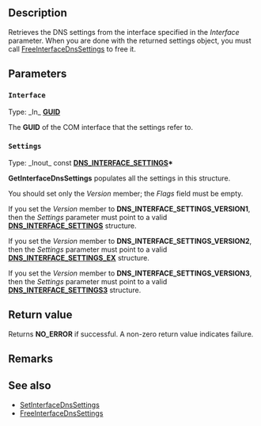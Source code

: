 ## Description

Retrieves the DNS settings from the interface specified in the *Interface* parameter. When you are done with the returned settings object, you must call [FreeInterfaceDnsSettings](https://learn.microsoft.com/windows/win32/api/netioapi/nf-netioapi-freeinterfacednssettings) to free it.

## Parameters

### `Interface`

Type: \_In\_ **[GUID](https://learn.microsoft.com/windows/win32/api/guiddef/ns-guiddef-guid)**

The **GUID** of the COM interface that the settings refer to.

### `Settings`

Type: \_Inout\_ const **[DNS_INTERFACE_SETTINGS](https://learn.microsoft.com/windows/win32/api/netioapi/ns-netioapi-dns_interface_settings)\***

**GetInterfaceDnsSettings** populates all the settings in this structure.

You should set only the *Version* member; the *Flags* field must be empty.

If you set the *Version* member to **DNS_INTERFACE_SETTINGS_VERSION1**, then the *Settings* parameter must point to a valid [**DNS_INTERFACE_SETTINGS**](https://learn.microsoft.com/windows/win32/api/netioapi/ns-netioapi-dns_interface_settings) structure.

If you set the *Version* member to **DNS_INTERFACE_SETTINGS_VERSION2**, then the *Settings* parameter must point to a valid [**DNS_INTERFACE_SETTINGS_EX**](https://learn.microsoft.com/windows/win32/api/netioapi/ns-netioapi-dns_interface_settings_ex) structure.

If you set the *Version* member to **DNS_INTERFACE_SETTINGS_VERSION3**, then the *Settings* parameter must point to a valid [**DNS_INTERFACE_SETTINGS3**](https://learn.microsoft.com/windows/win32/api/netioapi/ns-netioapi-dns_interface_settings3) structure.

## Return value

Returns **NO_ERROR** if successful. A non-zero return value indicates failure.

## Remarks

## See also

* [SetInterfaceDnsSettings](https://learn.microsoft.com/windows/win32/api/netioapi/nf-netioapi-setinterfacednssettings)
* [FreeInterfaceDnsSettings](https://learn.microsoft.com/windows/win32/api/netioapi/nf-netioapi-freeinterfacednssettings)